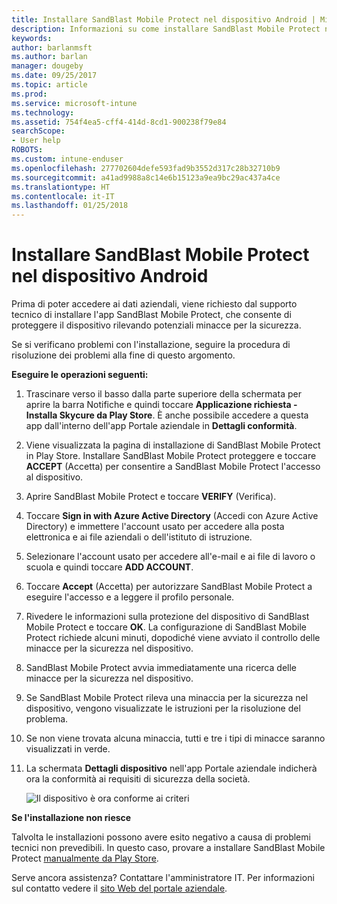 ```yaml
---
title: Installare SandBlast Mobile Protect nel dispositivo Android | Microsoft Docs
description: Informazioni su come installare SandBlast Mobile Protect nel dispositivo Android.
keywords: 
author: barlanmsft
ms.author: barlan
manager: dougeby
ms.date: 09/25/2017
ms.topic: article
ms.prod: 
ms.service: microsoft-intune
ms.technology: 
ms.assetid: 754f4ea5-cff4-414d-8cd1-900238f79e84
searchScope:
- User help
ROBOTS: 
ms.custom: intune-enduser
ms.openlocfilehash: 277702604defe593fad9b3552d317c28b32710b9
ms.sourcegitcommit: a41ad9988a8c14e6b15123a9ea9bc29ac437a4ce
ms.translationtype: HT
ms.contentlocale: it-IT
ms.lasthandoff: 01/25/2018
---
```

# <a name="you-need-to-install-sandblast-mobile-protect-on-your-android-device"></a>Installare SandBlast Mobile Protect nel dispositivo Android

Prima di poter accedere ai dati aziendali, viene richiesto dal supporto tecnico di installare l'app SandBlast Mobile Protect, che consente di proteggere il dispositivo rilevando potenziali minacce per la sicurezza.

Se si verificano problemi con l'installazione, seguire la procedura di risoluzione dei problemi alla fine di questo argomento.

**Eseguire le operazioni seguenti:**

1. Trascinare verso il basso dalla parte superiore della schermata per aprire la barra Notifiche e quindi toccare **Applicazione richiesta - Installa Skycure da Play Store**. È anche possibile accedere a questa app dall'interno dell'app Portale aziendale in __Dettagli conformità__.

2. Viene visualizzata la pagina di installazione di SandBlast Mobile Protect in Play Store. Installare SandBlast Mobile Protect proteggere e toccare **ACCEPT** (Accetta) per consentire a SandBlast Mobile Protect l'accesso al dispositivo.

3. Aprire SandBlast Mobile Protect e toccare **VERIFY** (Verifica).

4. Toccare **Sign in with Azure Active Directory** (Accedi con Azure Active Directory) e immettere l'account usato per accedere alla posta elettronica e ai file aziendali o dell'istituto di istruzione.

5. Selezionare l'account usato per accedere all'e-mail e ai file di lavoro o scuola e quindi toccare **ADD ACCOUNT**.

6. Toccare **Accept** (Accetta) per autorizzare SandBlast Mobile Protect a eseguire l'accesso e a leggere il profilo personale.

7. Rivedere le informazioni sulla protezione del dispositivo di SandBlast Mobile Protect e toccare **OK**. La configurazione di SandBlast Mobile Protect richiede alcuni minuti, dopodiché viene avviato il controllo delle minacce per la sicurezza nel dispositivo.

8. SandBlast Mobile Protect avvia immediatamente una ricerca delle minacce per la sicurezza nel dispositivo.

9.  Se SandBlast Mobile Protect rileva una minaccia per la sicurezza nel dispositivo, vengono visualizzate le istruzioni per la risoluzione del problema.

10.  Se non viene trovata alcuna minaccia, tutti e tre i tipi di minacce saranno visualizzati in verde.

11. La schermata **Dettagli dispositivo** nell'app Portale aziendale indicherà ora la conformità ai requisiti di sicurezza della società.

    ![Il dispositivo è ora conforme ai criteri](./media/mtd-device-now-compliant-android.png)

**Se l'installazione non riesce**

Talvolta le installazioni possono avere esito negativo a causa di problemi tecnici non prevedibili. In questo caso, provare a installare SandBlast Mobile Protect [manualmente da Play Store](https://play.google.com/store/apps/details?id=com.lacoon.security.fox).

Serve ancora assistenza? Contattare l'amministratore IT. Per informazioni sul contatto vedere il [sito Web del portale aziendale](https://portal.manage.microsoft.com#HelpDeskDialog).
